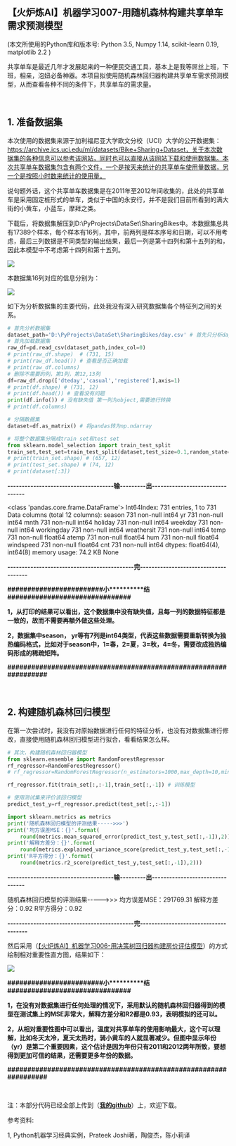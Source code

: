 【火炉炼AI】机器学习007-用随机森林构建共享单车需求预测模型
-

(本文所使用的Python库和版本号: Python 3.5, Numpy 1.14, scikit-learn 0.19, matplotlib 2.2 )

共享单车是最近几年才发展起来的一种便民交通工具，基本上是我等屌丝上班，下班，相亲，泡妞必备神器。本项目拟使用随机森林回归器构建共享单车需求预测模型，从而查看各种不同的条件下，共享单车的需求量。

<br/>

## 1. 准备数据集

本次使用的数据集来源于加利福尼亚大学欧文分校（UCI）大学的公开数据集：https://archive.ics.uci.edu/ml/datasets/Bike+Sharing+Dataset，关于本次数据集的各种信息可以参考该网站，同时也可以直接从该网站下载和使用数据集。本次共享单车数据集包含有两个文件，一个是按天来统计的共享单车使用量数据，另一个是按照小时数来统计的使用量。

说句题外话，这个共享单车数据集是在2011年至2012年间收集的，此处的共享单车是采用固定桩形式的单车，类似于中国的永安行，并不是我们目前所看到的满大街的小黄车，小蓝车，摩拜之类。

下载后，将数据集解压到D:\PyProjects\DataSet\SharingBikes中。本数据集总共有17389个样本，每个样本有16列，其中，前两列是样本序号和日期，可以不用考虑，最后三列数据是不同类型的输出结果，最后一列是第十四列和第十五列的和，因此本模型中不考虑第十四列和第十五列。

![](https://i.imgur.com/BbZ6e07.jpg)

本数据集16列对应的信息分别为：

![](https://i.imgur.com/8QEawDs.jpg)

如下为分析数据集的主要代码，此处我没有深入研究数据集各个特征列之间的关系。


```Python
# 首先分析数据集
dataset_path='D:\PyProjects\DataSet\SharingBikes/day.csv' # 首先只分析day 数据
# 首先加载数据集
raw_df=pd.read_csv(dataset_path,index_col=0)
# print(raw_df.shape)  # (731, 15)
# print(raw_df.head()) # 查看是否正确加载
# print(raw_df.columns)
# 删除不需要的列，第1列，第12,13列
df=raw_df.drop(['dteday','casual','registered'],axis=1)
# print(df.shape) # (731, 12)
# print(df.head()) # 查看没有问题
print(df.info()) # 没有缺失值 第一列为object,需要进行转换
# print(df.columns)

# 分隔数据集
dataset=df.as_matrix() # 将pandas转为np.ndarray

# 将整个数据集分隔成train set和test set
from sklearn.model_selection import train_test_split
train_set,test_set=train_test_split(dataset,test_size=0.1,random_state=37)
# print(train_set.shape) # (657, 12)
# print(test_set.shape) # (74, 12)
# print(dataset[:3])
```

**-------------------------------------输---------出--------------------------------**

<class 'pandas.core.frame.DataFrame'>
Int64Index: 731 entries, 1 to 731
Data columns (total 12 columns):
season        731 non-null int64
yr            731 non-null int64
mnth          731 non-null int64
holiday       731 non-null int64
weekday       731 non-null int64
workingday    731 non-null int64
weathersit    731 non-null int64
temp          731 non-null float64
atemp         731 non-null float64
hum           731 non-null float64
windspeed     731 non-null float64
cnt           731 non-null int64
dtypes: float64(4), int64(8)
memory usage: 74.2 KB
None

**--------------------------------------------完-------------------------------------**


**\#\#\#\#\#\#\#\#\#\#\#\#\#\#\#\#\#\#\#\#\#\#\#\#小\*\*\*\*\*\*\*\*\*\*结\#\#\#\#\#\#\#\#\#\#\#\#\#\#\#\#\#\#\#\#\#\#\#\#\#\#\#\#\#\#\#**

**1，从打印的结果可以看出，这个数据集中没有缺失值，且每一列的数据特征都是一致的，故而不需要再额外做这些处理。**

**2，数据集中season， yr等有7列是int64类型，代表这些数据需要重新转换为独热编码格式，比如对于season中，1=春，2=夏，3=秋，4=冬，需要改成独热编码形成的稀疏矩阵。**

**\#\#\#\#\#\#\#\#\#\#\#\#\#\#\#\#\#\#\#\#\#\#\#\#\#\#\#\#\#\#\#\#\#\#\#\#\#\#\#\#\#\#\#\#\#\#\#\#\#\#\#\#\#\#\#\#\#\#\#\#\#\#\#\#\#**

<br/>

## 2. 构建随机森林回归模型

在第一次尝试时，我没有对原始数据进行任何的特征分析，也没有对数据集进行修改，直接使用随机森林回归模型进行拟合，看看结果怎么样。

```Python 
# 其次，构建随机森林回归器模型
from sklearn.ensemble import RandomForestRegressor 
rf_regressor=RandomForestRegressor()
# rf_regressor=RandomForestRegressor(n_estimators=1000,max_depth=10,min_samples_split=0.5)

rf_regressor.fit(train_set[:,:-1],train_set[:,-1]) # 训练模型

# 使用测试集来评价该回归模型
predict_test_y=rf_regressor.predict(test_set[:,:-1])

import sklearn.metrics as metrics
print('随机森林回归模型的评测结果----->>>')
print('均方误差MSE：{}'.format(
    round(metrics.mean_squared_error(predict_test_y,test_set[:,-1]),2)))
print('解释方差分：{}'.format(
    round(metrics.explained_variance_score(predict_test_y,test_set[:,-1]),2)))
print('R平方得分：{}'.format(
    round(metrics.r2_score(predict_test_y,test_set[:,-1]),2)))
```

**-------------------------------------输---------出--------------------------------**

随机森林回归模型的评测结果----->>>
均方误差MSE：291769.31
解释方差分：0.92
R平方得分：0.92

**--------------------------------------------完-------------------------------------**

然后采用（[【火炉炼AI】机器学习006-用决策树回归器构建房价评估模型](链接)）的方式绘制相对重要性直方图，结果如下：

![](https://i.imgur.com/kiQOJeg.png)

**\#\#\#\#\#\#\#\#\#\#\#\#\#\#\#\#\#\#\#\#\#\#\#\#小\*\*\*\*\*\*\*\*\*\*结\#\#\#\#\#\#\#\#\#\#\#\#\#\#\#\#\#\#\#\#\#\#\#\#\#\#\#\#\#\#\#**

**1，在没有对数据集进行任何处理的情况下，采用默认的随机森林回归器得到的模型在测试集上的MSE非常大，解释方差分和R2都是0.93，表明模拟的还可以。**

**2，从相对重要性图中可以看出，温度对共享单车的使用影响最大，这个可以理解，比如冬天太冷，夏天太热时，骑小黄车的人就显著减少。但图中显示年份（yr）是第二个重要因素，这个估计是因为年份只有2011和2012两年所致，要想得到更加可信的结果，还需要更多年份的数据。**

**\#\#\#\#\#\#\#\#\#\#\#\#\#\#\#\#\#\#\#\#\#\#\#\#\#\#\#\#\#\#\#\#\#\#\#\#\#\#\#\#\#\#\#\#\#\#\#\#\#\#\#\#\#\#\#\#\#\#\#\#\#\#\#\#\#**


<br/>

注：本部分代码已经全部上传到（[**我的github**](https://github.com/RayDean/MachineLearning)）上，欢迎下载。

参考资料:

1, Python机器学习经典实例，Prateek Joshi著，陶俊杰，陈小莉译